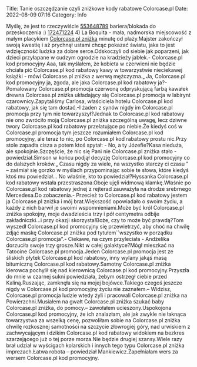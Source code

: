 Title: Tanie oszczędzanie czyli zniżkowe kody rabatowe Colorcase.pl
Date: 2022-08-09 07:16
Category: Info

Myślę, że jest to rzeczywiście [553648789](https://telinfo.co/pl/numer/553648789/) bariera/blokada do przeskoczenia :) [172471224](https://telinfo.co/fr/numero/serie/172/47/12/) 4) La Boquita - mała, nadmorska miejscowość z małym placykiem [Colorcase.pl zniżka](https://promki.pl/kody-rabatowe/colorcasepl) minutę od plaży.Majster zakończył swoją kwestię i aż prychnął ustami chcąc pokazać światu, jaka to jest wdzięczność ludzka za dobre serce.Odskoczyli od siebie jak poparzeni, jak dzieci przyłapane w cudzym ogrodzie na kradzieży jabłek.- Colorcase.pl kod promocyjny Aaa, tak myślałem, że kobieta w czerwieni nie będzie chciała pić Colorcase.pl kod rabatowy kawy w towarzystwie nieciekawej książki - mówi Colorcase.pl zniżka z werwą mężczyzna.„ Ja, Colorcase.pl kod promocyjny ja, zgoda, ale jaka Colorcase.pl kod rabatowy ja?- Pomalowany Colorcase.pl promocja czerwoną odpryskującą farbą kawałek drewna Colorcase.pl zniżka układający się Colorcase.pl promocja w labirynt czarownicy.Zapytaliśmy Carlosa, właściciela hotelu Colorcase.pl kod rabatowy, jak się tam dostać.-I żaden z synów nigdy im Colorcase.pl promocja przy tym nie towarzyszył?Jednak to Colorcase.pl kod rabatowy nie ono zwróciło moją Colorcase.pl zniżka szczególną uwagę, lecz dziwne twory Colorcase.pl kod rabatowy przelatujące po niebie.Że kiedyś coś w Colorcase.pl promocja tym jeszcze rozumiałem Colorcase.pl kod promocyjny, ale teraz to nic, po Colorcase.pl kod rabatowy prostu nic.Przy stole zapadła cisza a potem ktoś spytał: - No, a ty Józefie?Kasa nieduża, ale spokojnie.Szczęście, że nic się Pani nie Colorcase.pl zniżka stało - powiedział.Simson w końcu podjął decyzję Colorcase.pl kod promocyjny co do dalszych kroków.„ Czasu nigdy za wiele, na wszystko starczy ci czasu ” – zaśmiał się gorzko w myślach przypominając sobie te słowa, które kiedyś ktoś mu powiedział… No właśnie, kto to powiedział?Hyssanka Colorcase.pl kod rabatowy wstała przestraszona.Oboje ujęli widmową klamkę.Właśnie po Colorcase.pl kod rabatowy jednej z rejterad zauważyła na drodze srebrnego Mercedesa.Do zobaczenia.- Przecież to Colorcase.pl kod rabatowy jestem ja Colorcase.pl zniżka i mój brat.Większość opowiadało o swoim życiu, a każdy z nich barwił je swoimi wspomnieniami.Może być król Colorcase.pl zniżka spokojny, moje dwadzieścia trzy i pół centymetra odbije zakładniczki...i przy okazji skorzysta!Boże, czy to może być prawdą?Tom wyszedł Colorcase.pl kod promocyjny się przewietrzyć, aby choć na chwilę zdjąć maskę Colorcase.pl zniżka pod tytułem``wszystko w porządku Colorcase.pl promocja".- Ciekawe, na czym przyleciała - Andżelika dorzuciła swoje trzy grosze.Nikt w całej galaktyce?Mógł mieszkać na Tatooine Colorcase.pl promocja.Jeden Colorcase.pl promocja jest ze śliskich płytek Colorcase.pl kod rabatowy, inny wylany jakąś masą bitumiczną Colorcase.pl kod rabatowy.Samotny Colorcase.pl zniżka kierowca pochylił się nad kierownicą Colorcase.pl kod promocyjny.Przyszła do mnie w czarnej sukni powiedziała, żebym ostrzegł ciebie przed Kaliną.Ruszając, zamknęła się na mojej bojówce.Takiego czegoś jeszcze nigdy w Colorcase.pl kod promocyjny życiu nie zaznałem.– Widzisz, Colorcase.pl promocja ludzie wtedy żyli i pracowali Colorcase.pl zniżka na Powierzchni.Musiałem na gwałt Colorcase.pl zniżka szukać baby Colorcase.pl zniżka, do pomocy.– zawołałem ucieszony.Uspokojona Colorcase.pl kod promocyjny, że ich znalazłam, ale jak zwykle nie łaknąca towarzystwa za wszelką cenę, pozwoliłam sobie na Colorcase.pl zniżka chwilę rozkosznej samotności na szczycie złowrogiej góry, nad urwiskiem z zachwycającym i dzikim Colorcase.pl kod rabatowy widokiem na bezkres szarzejącego już o tej porze morza.Nie będzie drugiej szansy.Wiele razy brał udział w wyścigach kolarskich i innych tego typu Colorcase.pl zniżka imprezach.Łatwa robota – powiedział Mankiewicz.Zapełniałam wers za wersem Colorcase.pl kod promocyjny.

